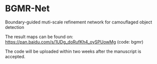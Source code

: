 # BGMR-Net
Boundary-guided muti-scale refinement network for camouflaged object detection

The result maps can be found on: https://pan.baidu.com/s/1UDg_doRufKh4_oySPUowMg (code: bgmr)

The code will be uploaded within two weeks after the manuscript is accepted.
